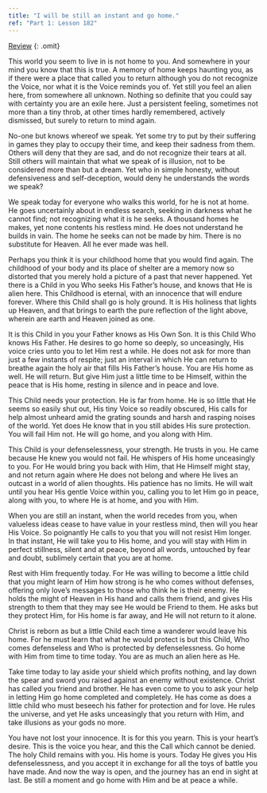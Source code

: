 ```yaml
---
title: "I will be still an instant and go home."
ref: "Part 1: Lesson 182"
---
```


<a class="hide-review" href="/acim/workbook/l202/#l182">Review</a>
{: .omit}

This world you seem to live in is not home to you. And somewhere in your
mind you know that this is true. A memory of home keeps haunting you, as
if there were a place that called you to return although you do not
recognize the Voice, nor what it is the Voice reminds you of. Yet still
you feel an alien here, from somewhere all unknown. Nothing so definite
that you could say with certainty you are an exile here. Just a
persistent feeling, sometimes not more than a tiny throb, at other times
hardly remembered, actively dismissed, but surely to return to mind
again.

No-one but knows whereof we speak. Yet some try to put by their
suffering in games they play to occupy their time, and keep their
sadness from them. Others will deny that they are sad, and do not
recognize their tears at all. Still others will maintain that what we
speak of is illusion, not to be considered more than but a dream. Yet who
in simple honesty, without defensiveness and self-deception, would deny
he understands the words we speak?

We speak today for everyone who walks this world, for he is not at home.
He goes uncertainly about in endless search, seeking in darkness what he
cannot find; not recognizing what it is he seeks. A thousand homes he
makes, yet none contents his restless mind. He does not understand he
builds in vain. The home he seeks can not be made by him. There is no
substitute for Heaven. All he ever made was hell.

Perhaps you think it is your childhood home that you would find again.
The childhood of your body and its place of shelter are a memory now so
distorted that you merely hold a picture of a past that never happened.
Yet there is a Child in you Who seeks His Father’s house, and knows that
He is alien here. This Childhood is eternal, with an innocence that will
endure forever. Where this Child shall go is holy ground. It is His
holiness that lights up Heaven, and that brings to earth the pure
reflection of the light above, wherein are earth and Heaven joined as
one.

It is this Child in you your Father knows as His Own Son. It is
this Child Who knows His Father. He desires to go home so deeply, so
unceasingly, His voice cries unto you to let Him rest a while. He does
not ask for more than just a few instants of respite; just an interval
in which He can return to breathe again the holy air that fills His
Father’s house. You are His home as well. He will return. But give Him
just a little time to be Himself, within the peace that is His home,
resting in silence and in peace and love.

This Child needs your protection. He is far from home. He is so little
that He seems so easily shut out, His tiny Voice so readily obscured,
His calls for help almost unheard amid the grating sounds and harsh and
rasping noises of the world. Yet does He know that in you still abides
His sure protection. You will fail Him not. He will go home, and you
along with Him.

This Child is your defenselessness, your strength. He trusts in you. He
came because He knew you would not fail. He whispers of His home
unceasingly to you. For He would bring you back with Him, that He
Himself might stay, and not return again where He does not belong and
where He lives an outcast in a world of alien thoughts. His patience has
no limits. He will wait until you hear His gentle Voice within you,
calling you to let Him go in peace, along with you, to where He is at
home, and you with Him.

When you are still an instant, when the world recedes from you, when
valueless ideas cease to have value in your restless mind, then will you
hear His Voice. So poignantly He calls to you that you will not resist
Him longer. In that instant, He will take you to His home, and you will
stay with Him in perfect stillness, silent and at peace, beyond all
words, untouched by fear and doubt, sublimely certain that you are at
home.

Rest with Him frequently today. For He was willing to become a little
child that you might learn of Him how strong is he who comes without
defenses, offering only love’s messages to those who think he is their
enemy. He holds the might of Heaven in His hand and calls them friend,
and gives His strength to them that they may see He would be Friend to
them. He asks but they protect Him, for His home is far away, and He
will not return to it alone.

Christ is reborn as but a little Child each time a wanderer would leave
his home. For he must learn that what he would protect is but
this Child, Who comes defenseless and Who is protected by
defenselessness. Go home with Him from time to time today. You are as
much an alien here as He.

Take time today to lay aside your shield which profits nothing, and lay
down the spear and sword you raised against an enemy without existence.
Christ has called you friend and brother. He has even come to you to ask
your help in letting Him go home completed and completely. He has come
as does a little child who must beseech his father for protection and
for love. He rules the universe, and yet He asks unceasingly that you
return with Him, and take illusions as your gods no more.

You have not lost your innocence. It is for this you yearn. This is your
heart’s desire. This is the voice you hear, and this the Call which
cannot be denied. The holy Child remains with you. His home is yours.
Today He gives you His defenselessness, and you accept it in exchange
for all the toys of battle you have made. And now the way is open, and
the journey has an end in sight at last. Be still a moment and go home
with Him and be at peace a while.

